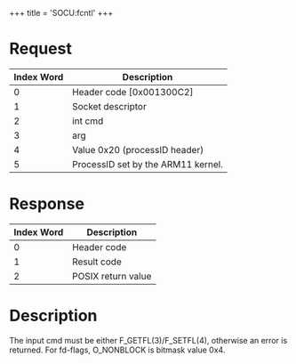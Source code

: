 +++
title = 'SOCU:fcntl'
+++

# Request

| Index Word | Description                        |
|------------|------------------------------------|
| 0          | Header code \[0x001300C2\]         |
| 1          | Socket descriptor                  |
| 2          | int cmd                            |
| 3          | arg                                |
| 4          | Value 0x20 (processID header)      |
| 5          | ProcessID set by the ARM11 kernel. |

# Response

| Index Word | Description        |
|------------|--------------------|
| 0          | Header code        |
| 1          | Result code        |
| 2          | POSIX return value |

# Description

The input cmd must be either F_GETFL(3)/F_SETFL(4), otherwise an error
is returned. For fd-flags, O_NONBLOCK is bitmask value 0x4.
